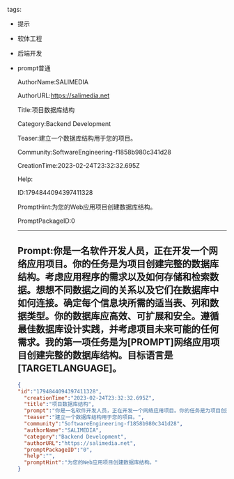   tags: 
- 提示
- 软体工程
- 后端开发
- prompt普通

  AuthorName:SALIMEDIA

  AuthorURL:https://salimedia.net

  Title:项目数据库结构

  Category:Backend Development

  Teaser:建立一个数据库结构用于您的项目。

  Community:SoftwareEngineering-f1858b980c341d28

  CreationTime:2023-02-24T23:32:32.695Z

  Help:

  ID:1794844094397411328

  PromptHint:为您的Web应用项目创建数据库结构。

  PromptPackageID:0

  ---

  ## Prompt:你是一名软件开发人员，正在开发一个网络应用项目。你的任务是为项目创建完整的数据库结构。考虑应用程序的需求以及如何存储和检索数据。想想不同数据之间的关系以及它们在数据库中如何连接。确定每个信息块所需的适当表、列和数据类型。你的数据库应高效、可扩展和安全。遵循最佳数据库设计实践，并考虑项目未来可能的任何需求。我的第一项任务是为[PROMPT]网络应用项目创建完整的数据库结构。目标语言是[TARGETLANGUAGE]。

  ```json
  {
  "id":"1794844094397411328",
    "creationTime":"2023-02-24T23:32:32.695Z",
    "title":"项目数据库结构",
    "prompt":"你是一名软件开发人员，正在开发一个网络应用项目。你的任务是为项目创建完整的数据库结构。考虑应用程序的需求以及如何存储和检索数据。想想不同数据之间的关系以及它们在数据库中如何连接。确定每个信息块所需的适当表、列和数据类型。你的数据库应高效、可扩展和安全。遵循最佳数据库设计实践，并考虑项目未来可能的任何需求。我的第一项任务是为[PROMPT]网络应用项目创建完整的数据库结构。目标语言是[TARGETLANGUAGE]。",
    "teaser":"建立一个数据库结构用于您的项目。",
    "community":"SoftwareEngineering-f1858b980c341d28",
    "authorName":"SALIMEDIA",
    "category":"Backend Development",
    "authorURL":"https://salimedia.net",
    "promptPackageID":"0",
    "help":"",
    "promptHint":"为您的Web应用项目创建数据库结构。"
  }
  ```
